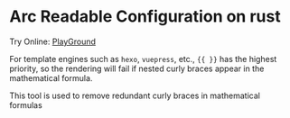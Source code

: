 Arc Readable Configuration on rust
==================================

Try Online: [PlayGround](https://galaster.github.io/MathFix/)

For template engines such as `hexo`, `vuepress`, etc., `{{ }}` has the highest priority, so the rendering will fail if nested curly braces appear in the mathematical formula.

This tool is used to remove redundant curly braces in mathematical formulas
